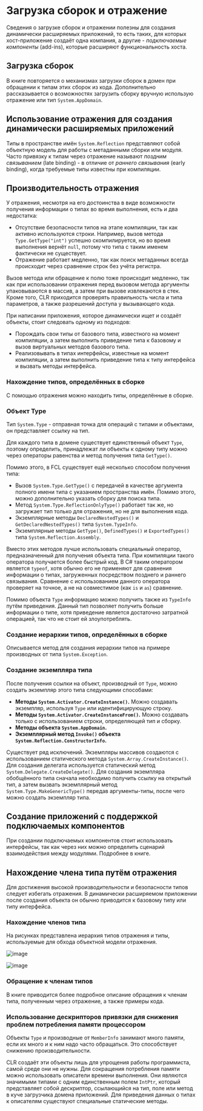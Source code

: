 # Загрузка сборок и отражение

Сведения о загрузке сборок и отражении полезны для создания динамически расширяемых приложений, то есть таких, для которых хост-приложение создаёт одна компания, а другие - _подключаемые компоненты_ (add-ins), которые расширяют функциональность хоста.

## Загрузка сборок

В книге повторяется о механизмах загрузки сборок в домен при обращении к типам этих сборок из кода. Дополнительно рассказывается о возможностях загрузить сборку вручную использую отражение или тип `System.AppDomain`.

## Использование отражения для создания динамически расширяемых приложений

Типы в пространстве имён `System.Reflection` представляют собой объектную модель для работы с метаданными сборки или модуля. Часто привязку к типам через отражение называют _поздним связыванием_ (late binding) - в отличие от _раннего связывания_ (early binding), когда требуемые типы известны при компиляции.

## Производительность отражения

У отражения, несмотря на его достоинства в виде возможности получения информации о типах во время выполнения, есть и два недостатка:
- Отсутствие безопасности типов на этапе компиляции, так как активно используются строки. Например, вызов метода `Type.GetType("int")` успешно скомпилируется, но во время выполнения вернёт `null`, потому что типа с таким именем фактически не существует.
- Отражение работает медленно, так как поиск метаданных всегда происходит через сравнение строк без учёта регистра.

Вызов метода или обращение к полю тоже происходит медленно, так как при использовании отражения перед вызовом метода аргументы упаковываются в массив, а затем при вызове извлекаются в стек. Кроме того, CLR приходится проверять правильность числа и типа параметров, а также разрешений доступа у вызывающего кода.

При написании приложения, которое динамически ищет и создаёт объекты, стоит следовать одному из подходов:
- Порождать свои типы от базового типа, известного на момент компиляции, а затем выполнить приведение типа к базовому и вызов виртуальных методов базового типа.
- Реализовывать в типах интерфейсы, известные на момент компиляции, а затем выполнить приведение типа к типу интерфейса и вызвать методы интерфейса.

### Нахождение типов, определённых в сборке

С помощью отражения можно находить типы, определённые в сборке.

### Объект Type

Тип `System.Type` - отправная точка для операций с типами и объектами, он представляет ссылку на тип.

Для каждого типа в домене существует единственный объект `Type`, поэтому определить, принадлежат ли объекты к одному типу можно через операторы равенства и метод получения типа `GetType()`.

Помимо этого, в FCL существует ещё несколько способом получения типа:
- Вызов `System.Type.GetType()` с передачей в качестве аргумента полного имени типа с указанием пространства имён. Помимо этого, можно дополнительно указать сборку для поиска типа.
- Метод `System.Type.ReflectionOnlyType()` работает так же, но загружает тип только для отражения, но не для выполнения кода.
- Экземплярные методы `DeclaredNestedTypes()` и `GetDeclaredNestedTypes()` типа `System.TypeInfo`.
- Экземплярные методы `GetType()`, `DefinedTypes()` и `ExportedTypes()` типа `System.Reflection.Assembly`.

Вместо этих методов лучше использовать специальный оператор, предназначенный для получения объекта типа. При компиляции такого оператора получается более быстрый код. В C# таким оператором является `typeof`, хотя обычно его не применяют для сравнения информации о типах, загруженных посредством позднего и раннего связывания. Сравнение с использованием данного оператора проверяет на точное, а не на совместимое (как `is` и `as`) сравнение.

Помимо объекта `Type` информацию можно получить также из `TypeInfo` путём приведения. Данный тип позволяет получить больше информации о типе, хотя приведение является достаточно затратной операцией, так что не стоит ей злоупотреблять.

### Создание иерархии типов, определённых в сборке

Описывается метод для создания иерархии типов на примере производных от типа `System.Exception`.

### Создание экземпляра типа

После получения ссылки на объект, производный от `Type`, можно создать экземпляр этого типа следующими способами:
- **Методы `System.Activator.CreateInstance()`.** Можно создавать экземпляр, используя `Type` или идентифицирующую строку.
- **Методы `System.Activator.CreateInstanceFrom()`.** Можно создавать только с использованием строки, определяющей тип и сборку.
- **Методы объекта `System.AppDomain`.**
- **Экземплярный метод `Invoke()` объекта `System.Reflection.ConstructorInfo`.**

Существует ряд исключений. Экземпляры массивов создаются с использованием статического метода `System.Array.CreateInstance()`. Для создания делегата используется статический метод `System.Delegate.CreateDelegate()`. Для создания экземпляра обобщённого типа сначала необходимо получить ссылку на открытый тип, а затем вызвать экземплярный метод `System.Type.MakeGenericType()` передав аргументы-типы, после чего можно создать экземпляр типа.

## Создание приложений с поддержкой подключаемых компонентов

При создании подключаемых компонентов стоит использовать интерфейсы, так как через них можно определить сценарий взаимодействия между модулями. Подробнее в книге.

## Нахождение члена типа путём отражения

Для достижения высокой производительности и безопасности типов следует избегать отражения. В динамически расширяемом приложении после создания объекта он обычно приводится к базовому типу или типу интерфейса.

### Нахождение членов типа

На рисунках представлена иерархия типов отражения и типы, используемые для обхода объектной модели отражения.

![image](https://github.com/kuzmin-nikita/CLR-via-CSharp/assets/80389873/9accf173-7a79-4e42-8a69-bd30cb52c9c2)

![image](https://github.com/kuzmin-nikita/CLR-via-CSharp/assets/80389873/a26e360e-6180-4a33-ad8b-53e03e2de7c7)

### Обращение к членам типов

В книге приводится более подробное описание обращения к членам типа, полученным через отражение, а также примеры кода.

### Использование дескрипторов привязки для снижения проблем потребления памяти процессором

Объекты `Type` и производные от `MemberInfo` занимают много памяти, если их много и к ним надо часто обращаться. Это способствует снижению производительности.

CLR создаёт эти объекты лишь для упрощения работы программиста, самой среде они не нужны. Для сокращения потребления памяти можно использовать описатели времени выполнения.  Они являются значимыми типами с одним единственным полем `IntPtr`, который представляет собой дескриптор, ссылающийся на тип, поле или метод в куче загрузчика домена приложений. Для приведения данных о типах к описателям существуют специальные статические методы.
